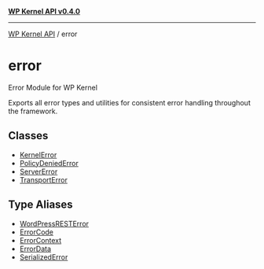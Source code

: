 [**WP Kernel API v0.4.0**](../README.md)

---

[WP Kernel API](../README.md) / error

# error

Error Module for WP Kernel

Exports all error types and utilities for consistent error handling throughout the framework.

## Classes

- [KernelError](classes/KernelError.md)
- [PolicyDeniedError](classes/PolicyDeniedError.md)
- [ServerError](classes/ServerError.md)
- [TransportError](classes/TransportError.md)

## Type Aliases

- [WordPressRESTError](type-aliases/WordPressRESTError.md)
- [ErrorCode](type-aliases/ErrorCode.md)
- [ErrorContext](type-aliases/ErrorContext.md)
- [ErrorData](type-aliases/ErrorData.md)
- [SerializedError](type-aliases/SerializedError.md)
